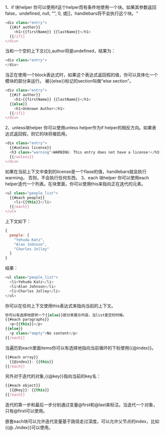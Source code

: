 1、if 块helper
你可以使用if这个helper而有条件地使用一个块。如果其参数返回false，undefined, null, "", 0, 或[]，handlebars将不会执行这个块。‘’
```js
<div class="entry">
  {{#if author}}
    <h1>{{firstName}} {{lastName}}</h1>
  {{/if}}
</div>
```
当和一个空的上下文({}),author将是undefined，结果为：
```js
<div class="entry">
</div>
```
当正在使用一个block表达式时，如果这个表达式返回假的值，你可以具体化一个模块的部分来运行。
被{{else}}标记的section叫做“else section”。
```js
<div class="entry">
  {{#if author}}
    <h1>{{firstName}} {{lastName}}</h1>
  {{else}}
    <h1>Unknown Author</h1>
  {{/if}}
</div>
```
2、unless块helper
你可以使用unless helper作为if helper的相反方向。如果表达式返回假，则它的块将被启用。
```js
<div class="entry">
  {{#unless license}}
  <h3 class="warning">WARNING: This entry does not have a license!</h3>
  {{/unless}}
</div>
```
如果在当前上下文中查到的license是一个flase的值，handlebars就会执行warming，
否则，不会执行任何东西。
3、each 块helper
你可以使用each helper迭代一个列表。在块里面，你可以使用this来指向正在迭代的元素。
```js
<ul class="people_list">
  {{#each people}}
    <li>{{this}}</li>
  {{/each}}
</ul>
```
上下文如下：
```js
{
  people: [
    "Yehuda Katz",
    "Alan Johnson",
    "Charles Jolley"
  ]
}
```
结果：
```js
<ul class="people_list">
  <li>Yehuda Katz</li>
  <li>Alan Johnson</li>
  <li>Charles Jolley</li>
</ul>
```
你可以在任何上下文使用this表达式来指向当前的上下文。
```js
你可以有选择地提供一个{{else}}部分来展示内容，当list是空的时候。
{{#each paragraphs}}
  <p>{{this}}</p>
{{else}}
  <p class="empty">No content</p>
{{/each}}
```
当遍历到each里面items你可以有选择地指向当前循环的下标使用{{@index}}。
```js
{{#each array}}
  {{@index}}: {{this}}
{{/each}}
```
另外对于迭代的对象,{{@key}}指向当前的key名：
```js
{{#each object}}
  {{@key}}: {{this}}
{{/each}}
```
迭代的第一步和最后一步分别通过变量@first和@last来标注。当迭代一个对象，只有@first可以使用。

嵌套each块可以允许迭代变量基于路径走过深度。可以允许父节点的index，比如{{@../index}}可以使用。
